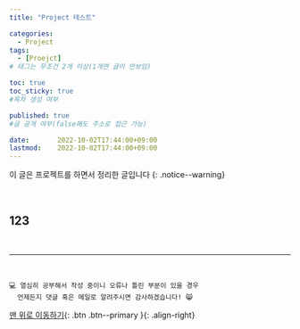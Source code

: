 ```yaml
---
title: "Project 테스트" 

categories:
  - Project
tags:
  - [Proejct]
# 태그는 무조건 2개 이상(1개면 글이 안보임)

toc: true
toc_sticky: true
#목차 생성 여부

published: true
#글 공개 여부(false해도 주소로 접근 가능)

date:       2022-10-02T17:44:00+09:00
lastmod:    2022-10-02T17:44:00+09:00
---
```


이 글은 프로젝트를 하면서 정리한 글입니다
{: .notice--warning}

<br>

## 123

<br>

***
<br>

    💻 열심히 공부해서 작성 중이니 오류나 틀린 부분이 있을 경우 
      언제든지 댓글 혹은 메일로 알려주시면 감사하겠습니다! 😸

[맨 위로 이동하기](#){: .btn .btn--primary }{: .align-right}